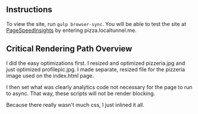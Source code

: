 ## Instructions

To view the site, run `gulp browser-sync`. You will be able to test the site at
[PageSpeedInsights](https://developers.google.com/speed/pagespeed/insights/) by entering pizza.localtunnel.me.

## Critical Rendering Path Overview

I did the easy optimizations first. I resized and optimized pizzeria.jpg and
just optimized profilepic.jpg. I made separate, resized file for the pizzeria
image used on the index.html page.

I then set what was clearly analytics code not necessary for the page to run to
async. That way, these scripts will not be render blocking.

Because there really wasn't much css, I just inlined it all. 
